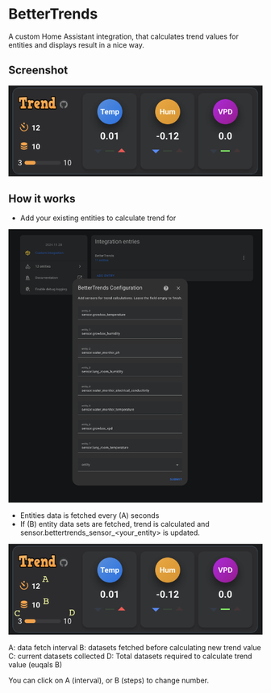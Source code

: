 # BetterTrends

A custom Home Assistant integration, that calculates trend values for entities and displays result in a nice way.

## Screenshot 

![image](https://raw.githubusercontent.com/maziggy/BetterTrends/refs/heads/main/screenshots/BetterTrends.png)

## How it works

* Add your existing entities to calculate trend for
  
![image](https://raw.githubusercontent.com/maziggy/BetterTrends/refs/heads/main/screenshots/BetterTrendsSetup.png)

* Entities data is fetched every (A) seconds
* If (B) entity data sets are fetched, trend is calculated and sensor.bettertrends_sensor_<your_entity> is updated.

![image](https://raw.githubusercontent.com/maziggy/BetterTrends/refs/heads/main/screenshots/BetterTrendsHelp.png)

A: data fetch interval
B: datasets fetched before calculating new trend value
C: current datasets collected
D: Total datasets required to calculate trend value (euqals B)

You can click on A (interval), or B (steps) to change number.

